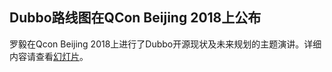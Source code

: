 Dubbo路线图在QCon Beijing 2018上公布
---

罗毅在Qcon Beijing 2018上进行了Dubbo开源现状及未来规划的主题演讲。详细内容请查看[幻灯片](https://github.com/dubbo/awesome-dubbo/raw/master/slides/qcon2018/dubbo-present-and-future.pdf)。

